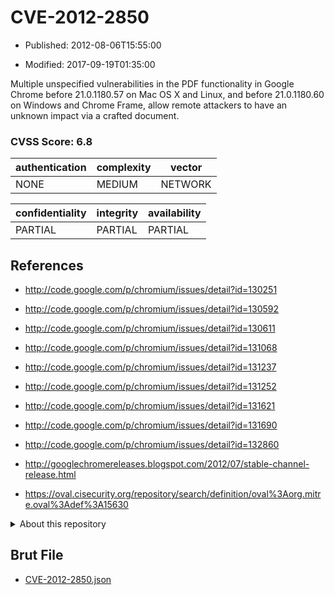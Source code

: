 # CVE-2012-2850

- Published: 2012-08-06T15:55:00

- Modified: 2017-09-19T01:35:00

Multiple unspecified vulnerabilities in the PDF functionality in Google Chrome before 21.0.1180.57 on Mac OS X and Linux, and before 21.0.1180.60 on Windows and Chrome Frame, allow remote attackers to have an unknown impact via a crafted document.

### CVSS Score: **6.8**

| authentication | complexity | vector |
| --- | --- | --- |
| NONE | MEDIUM | NETWORK |

| confidentiality | integrity | availability |
| --- | --- | --- |
| PARTIAL | PARTIAL | PARTIAL |

## References

* http://code.google.com/p/chromium/issues/detail?id=130251

* http://code.google.com/p/chromium/issues/detail?id=130592

* http://code.google.com/p/chromium/issues/detail?id=130611

* http://code.google.com/p/chromium/issues/detail?id=131068

* http://code.google.com/p/chromium/issues/detail?id=131237

* http://code.google.com/p/chromium/issues/detail?id=131252

* http://code.google.com/p/chromium/issues/detail?id=131621

* http://code.google.com/p/chromium/issues/detail?id=131690

* http://code.google.com/p/chromium/issues/detail?id=132860

* http://googlechromereleases.blogspot.com/2012/07/stable-channel-release.html

* https://oval.cisecurity.org/repository/search/definition/oval%3Aorg.mitre.oval%3Adef%3A15630

<details>
<summary>About this repository</summary> 

  This repository is part of the project [Live Hack CVE](https://github.com/Live-Hack-CVE). Main website can be found [www.live-hack.org](https://www.live-hack.org) 
  
  Made by [Sn0wAlice](https://github.com/Sn0wAlice) for the people that care about security and need to have a feed of the latest CVEs. Hope you enjoy it, don't forget to star the repo and follow me on [Twitter](https://twitter.com/Sn0wAlice) and [Github](https://github.com/Sn0wAlice). And that is my [personnal website](https://www.alice-snow.me/)

  - [Home Page](https://github.com/Live-Hack-CVE)
  - [Framework](https://github.com/Live-Hack-CVE/cve-framework)
  - [CVE database](https://github.com/Live-Hack-CVE/full_database)
  - [Changelog](https://github.com/Live-Hack-CVE/Changelog)
</details>

## Brut File

* [CVE-2012-2850.json](https://raw.githubusercontent.com/Live-Hack-CVE/full_database/main/cves/2012/CVE-2012-2850.json)

